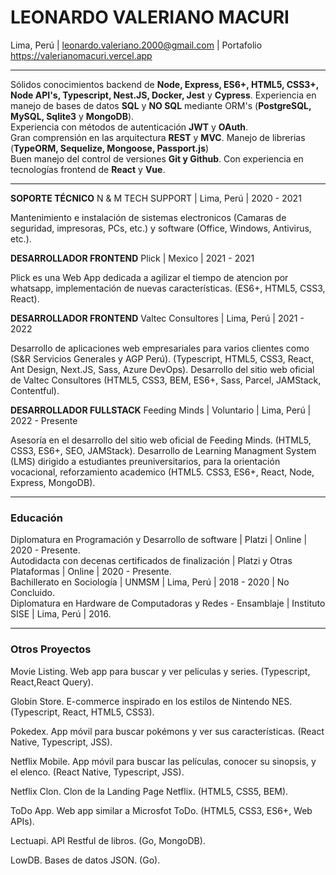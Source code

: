 # LEONARDO VALERIANO MACURI

Lima, Perú | leonardo.valeriano.2000@gmail.com | Portafolio https://valerianomacuri.vercel.app

<hr>

Sólidos conocimientos backend de **Node, Express, ES6+, HTML5, CSS3+, Node API's, Typescript, Nest.JS, Docker, Jest** y **Cypress**. Experiencia en manejo de bases de datos **SQL** y **NO SQL** mediante ORM's (**PostgreSQL, MySQL, Sqlite3** y **MongoDB**).<br>
Experiencia con métodos de autenticación **JWT** y **OAuth**.<br>
Gran comprensión en las arquitectura **REST** y **MVC**. Manejo de librerias (**TypeORM, Sequelize, Mongoose, Passport.js**)<br>
Buen manejo del control de versiones **Git y Github**. Con experiencia en tecnologías frontend de **React** y **Vue**.<br>

<hr>

**SOPORTE TÉCNICO** N & M TECH SUPPORT | Lima, Perú | 2020 - 2021

Mantenimiento e instalación de sistemas electronicos (Camaras de seguridad, impresoras, PCs, etc.) y software (Office, Windows, Antivirus, etc.).

**DESARROLLADOR FRONTEND** Plick | Mexico | 2021 - 2021

Plick es una Web App dedicada a agilizar el tiempo de atencion por whatsapp, implementación de nuevas características. (ES6+, HTML5, CSS3, React).

**DESARROLLADOR FRONTEND** Valtec Consultores | Lima, Perú | 2021 - 2022

Desarrollo de aplicaciones web empresariales para varios clientes como (S&R Servicios Generales y AGP Perú). (Typescript, HTML5, CSS3, React, Ant Design, Next.JS, Sass, Azure DevOps).
Desarrollo del sitio web oficial de Valtec Consultores (HTML5, CSS3, BEM, ES6+, Sass, Parcel, JAMStack, Contentful).

**DESARROLLADOR FULLSTACK** Feeding Minds | Voluntario | Lima, Perú | 2022 - Presente

Asesoría en el desarrollo del sitio web oficial de Feeding Minds. (HTML5, CSS3, ES6+, SEO, JAMStack).
Desarrollo de Learning Managment System (LMS) dirigido a estudiantes preuniversitarios, para la orientación vocacional, reforzamiento academico (HTML5. CSS3, ES6+, React, Node, Express, MongoDB).

<hr>

### Educación

Diplomatura en Programación y Desarrollo de software | Platzi | Online | 2020 - Presente.<br>
Autodidacta con decenas certificados de finalización | Platzi y Otras Plataformas | Online | 2020 - Presente.<br>
Bachillerato en Sociología | UNMSM | Lima, Perú | 2018 - 2020 | No Concluido.<br>
Diplomatura en Hardware de Computadoras y Redes - Ensamblaje | Instituto SISE | Lima, Perú | 2016.<br>

<hr>

### Otros Proyectos

Movie Listing. Web app para buscar y ver peliculas y series. (Typescript, React,React Query).

Globin Store. E-commerce inspirado en los estilos de Nintendo NES. (Typescript, React, HTML5, CSS3).

Pokedex. App móvil para buscar pokémons y ver sus características. (React Native, Typescript, JSS).

Netflix Mobile. App móvil para buscar las películas, conocer su sinopsis, y el elenco. (React Native, Typescript, JSS).

Netflix Clon. Clon de la Landing Page Netflix. (HTML5, CSS5, BEM).

ToDo App. Web app similar a Microsfot ToDo. (HTML5, CSS3, ES6+, Web APIs).

Lectuapi. API Restful de libros. (Go, MongoDB).

LowDB. Bases de datos JSON. (Go).
